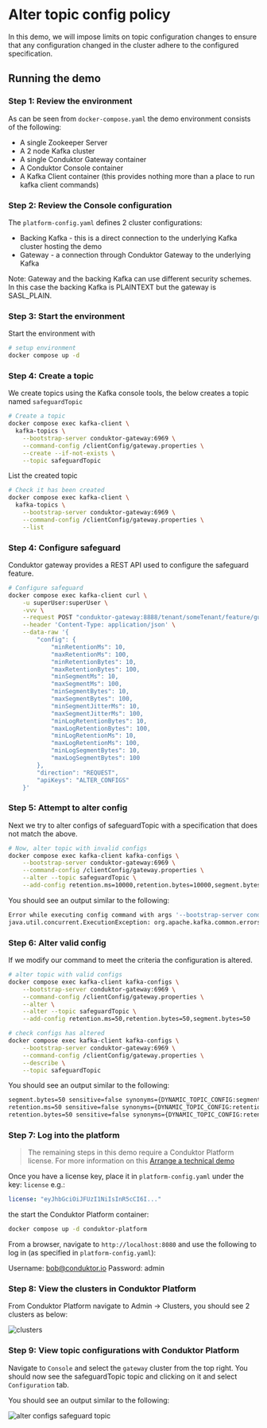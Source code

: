 # Alter topic config policy

In this demo, we will impose limits on topic configuration changes to ensure that any configuration changed in the cluster adhere to the configured specification.

## Running the demo

### Step 1: Review the environment

As can be seen from `docker-compose.yaml` the demo environment consists of the following:

* A single Zookeeper Server
* A 2 node Kafka cluster
* A single Conduktor Gateway container
* A Conduktor Console container
* A Kafka Client container (this provides nothing more than a place to run kafka client commands)

### Step 2: Review the Console configuration

The `platform-config.yaml` defines 2 cluster configurations:

* Backing Kafka - this is a direct connection to the underlying Kafka cluster hosting the demo
* Gateway - a connection through Conduktor Gateway to the underlying Kafka

Note: Gateway and the backing Kafka can use different security schemes. 
In this case the backing Kafka is PLAINTEXT but the gateway is SASL_PLAIN.

### Step 3: Start the environment

Start the environment with

```bash
# setup environment
docker compose up -d
```

### Step 4: Create a topic

We create topics using the Kafka console tools, the below creates a topic named `safeguardTopic`

```bash
# Create a topic
docker compose exec kafka-client \
  kafka-topics \
    --bootstrap-server conduktor-gateway:6969 \
    --command-config /clientConfig/gateway.properties \
    --create --if-not-exists \
    --topic safeguardTopic
```

List the created topic

```bash
# Check it has been created
docker compose exec kafka-client \
  kafka-topics \
    --bootstrap-server conduktor-gateway:6969 \
    --command-config /clientConfig/gateway.properties \
    --list
```

### Step 4: Configure safeguard

Conduktor gateway provides a REST API used to configure the safeguard feature.

```bash
# Configure safeguard
docker compose exec kafka-client curl \
    -u superUser:superUser \
    -vvv \
    --request POST "conduktor-gateway:8888/tenant/someTenant/feature/guard-alter-configs" \
    --header 'Content-Type: application/json' \
    --data-raw '{
        "config": { 
            "minRetentionMs": 10,
            "maxRetentionMs": 100,
            "minRetentionBytes": 10,
            "maxRetentionBytes": 100,
            "minSegmentMs": 10,
            "maxSegmentMs": 100,
            "minSegmentBytes": 10,
            "maxSegmentBytes": 100,
            "minSegmentJitterMs": 10,
            "maxSegmentJitterMs": 100,
            "minLogRetentionBytes": 10,
            "maxLogRetentionBytes": 100,
            "minLogRetentionMs": 10,
            "maxLogRetentionMs": 100,
            "minLogSegmentBytes": 10,
            "maxLogSegmentBytes": 100
        },
        "direction": "REQUEST",
        "apiKeys": "ALTER_CONFIGS"
    }'
```

### Step 5: Attempt to alter config

Next we try to alter configs of safeguardTopic with a specification that does not match the above.

```bash
# Now, alter topic with invalid configs
docker compose exec kafka-client kafka-configs \
    --bootstrap-server conduktor-gateway:6969 \
    --command-config /clientConfig/gateway.properties \
    --alter --topic safeguardTopic \
    --add-config retention.ms=10000,retention.bytes=10000,segment.bytes=10000
```

You should see an output similar to the following:

```bash
Error while executing config command with args '--bootstrap-server conduktor-gateway:6969 --command-config /clientConfig/gateway.properties --alter --topic test --add-config retention.ms=10000,retention.bytes=10000,segment.bytes=10000'
java.util.concurrent.ExecutionException: org.apache.kafka.common.errors.PolicyViolationException: Request parameters do not satisfy the configured policy. retention.ms is '10000', must not be greater than 100. segment.bytes is '10000', must not be greater than 100. retention.bytes is '10000', must not be greater than 100
```
### Step 6: Alter valid config

If we modify our command to meet the criteria the configuration is altered.

```bash
# alter topic with valid configs
docker compose exec kafka-client kafka-configs \
    --bootstrap-server conduktor-gateway:6969 \
    --command-config /clientConfig/gateway.properties \
    --alter \
    --alter --topic safeguardTopic \
    --add-config retention.ms=50,retention.bytes=50,segment.bytes=50
```

```bash
# check configs has altered
docker compose exec kafka-client kafka-configs \
    --bootstrap-server conduktor-gateway:6969 \
    --command-config /clientConfig/gateway.properties \
    --describe \
    --topic safeguardTopic
```

You should see an output similar to the following:
```bash
segment.bytes=50 sensitive=false synonyms={DYNAMIC_TOPIC_CONFIG:segment.bytes=50, DEFAULT_CONFIG:log.segment.bytes=1073741824}
retention.ms=50 sensitive=false synonyms={DYNAMIC_TOPIC_CONFIG:retention.ms=50}
retention.bytes=50 sensitive=false synonyms={DYNAMIC_TOPIC_CONFIG:retention.bytes=50, DEFAULT_CONFIG:log.retention.bytes=-1}
```

### Step 7: Log into the platform

> The remaining steps in this demo require a Conduktor Platform license. For more information on this [Arrange a technical demo](https://www.conduktor.io/contact/demo)

Once you have a license key, place it in `platform-config.yaml` under the key: `license` e.g.:

```yaml
license: "eyJhbGciOiJFUzI1NiIsInR5cCI6I..."
```

the start the Conduktor Platform container:

```bash
docker compose up -d conduktor-platform
```

From a browser, navigate to `http://localhost:8080` and use the following to log in (as specified in `platform-config.yaml`):

Username: bob@conduktor.io
Password: admin

### Step 8: View the clusters in Conduktor Platform

From Conduktor Platform navigate to Admin -> Clusters, you should see 2 clusters as below:

![clusters](images/clusters.png "Clusters")

### Step 9: View topic configurations with Conduktor Platform

Navigate to `Console` and select the `gateway` cluster from the top right.
You should now see the safeguardTopic topic and clicking on it and select `Configuration` tab.

You should see an output similar to the following:

![alter configs safeguard topic](images/alter_configs_safeguard.png "Alter configs safeguard")
